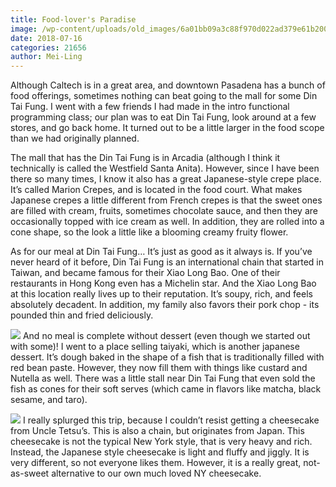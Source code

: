 ```yaml
---
title: Food-lover's Paradise
image: /wp-content/uploads/old_images/6a01bb09a3c88f970d022ad379e61b200d-pi.jpg
date: 2018-07-16
categories: 21656
author: Mei-Ling
---
```


Although Caltech is in a great area, and downtown Pasadena has a bunch of food offerings, sometimes nothing can beat going to the mall for some Din Tai Fung. I went with a few friends I had made in the intro functional programming class; our plan was to eat Din Tai Fung, look around at a few stores, and go back home. It turned out to be a little larger in the food scope than we had originally planned.

The mall that has the Din Tai Fung is in Arcadia (although I think it technically is called the Westfield Santa Anita). However, since I have been there so many times, I know it also has a great Japanese-style crepe place. It’s called Marion Crepes, and is located in the food court. What makes Japanese crepes a little different from French crepes is that the sweet ones are filled with cream, fruits, sometimes chocolate sauce, and then they are occasionally topped with ice cream as well. In addition, they are rolled into a cone shape, so the look a little like a blooming creamy fruity flower.

As for our meal at Din Tai Fung… It’s just as good as it always is. If you’ve never heard of it before, Din Tai Fung is an international chain that started in Taiwan, and became famous for their Xiao Long Bao. One of their restaurants in Hong Kong even has a Michelin star. And the Xiao Long Bao at this location really lives up to their reputation. It’s soupy, rich, and feels absolutely decadent. In addition, my family also favors their pork chop - its pounded thin and fried deliciously.


![](/old_images/6a01bb09a3c88f970d022ad379e627200d-pi.jpg)
And no meal is complete without dessert (even though we started out with some)! I went to a place selling taiyaki, which is another japanese dessert. It’s dough baked in the shape of a fish that is traditionally filled with red bean paste. However, they now fill them with things like custard and Nutella as well. There was a little stall near Din Tai Fung that even sold the fish as cones for their soft serves (which came in flavors like matcha, black sesame, and taro).


![](/old_images/6a01bb09a3c88f970d022ad399c3da200b-pi.jpg)
I really splurged this trip, because I couldn’t resist getting a cheesecake from Uncle Tetsu’s. This is also a chain, but originates from Japan. This cheesecake is not the typical New York style, that is very heavy and rich. Instead, the Japanese style cheesecake is light and fluffy and jiggly. It is very different, so not everyone likes them. However, it is a really great, not-as-sweet alternative to our own much loved NY cheesecake.

